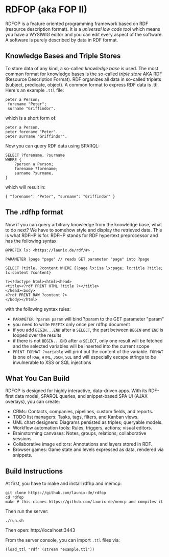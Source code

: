 # RDFOP (aka FOP II)

RDFOP is a feature oriented programming framework based on RDF (resource description format). It is a *universal low code tool* which means you have a WYSIWIG editor and you can edit every aspect of the software. A software is purely described by data in RDF format.

## Knowledge Bases and Triple Stores

To store data of any kind, a so-called _knowledge base_ is used.
The most common format for knowledge bases is the so-called _triple store_ AKA RDF (Resource Description Format).
RDF organizes all data in so-called triplets (subject, predicate, object). A common format to express RDF data is .ttl.
Here's an example `.ttl` file:
```
peter a Person;
 forename "Peter";
 surname "Griffindor".
```
which is a short form of:
```
peter a Person.
peter forename "Peter".
peter surname "Griffindor".
```

Now you can query RDF data using SPARQL:
```
SELECT ?forename, ?surname
WHERE {
	?person a Person;
	forename ?forename;
	surname ?surname.
}
```
which will result in:
```
{ "forename": "Peter", "surname": "Griffindor" }
```

## The .rdfhp format

Now if you can query arbitrary knowledge from the knowledge base, what to do next?
We have to somehow style and display the retrieved data. This is what RDFHP is for.
RDFHP stands for RDF hypertext preprocessor and has the following syntax:

```
@PREFIX lx: <https://launix.de/rdf/#> .

PARAMETER ?page "page" // reads GET parameter "page" into ?page

SELECT ?title, ?content WHERE {?page lx:isa lx:page; lx:title ?title; lx:content ?content}

?><!doctype html><html><head>
<title><?rdf PRINT HTML ?title ?></title>
</head><body>
<?rdf PRINT RAW ?content ?>
</body></html>
```

with the following syntax rules:

- `PARAMETER ?param param` will bind ?param to the GET parameter "param"
- you need to write `PREFIX` only once per rdfhp document
- if you add `BEGIN...END` after a `SELECT`, the part between `BEGIN` and `END` is looped over the results
- if there is not `BEGIN...END` after a `SELECT`, only one result will be fetched and the selected variables will be inserted into the current scope
- `PRINT FORMAT ?variable` will print out the content of the variable. `FORMAT` is one of `RAW`, `HTML`, `JSON`, `SQL` and will especially escape strings to be invulnerable to XSS or SQL injections

## What You Can Build

RDFOP is designed for highly interactive, data-driven apps. With its RDF-first data model, SPARQL queries, and snippet-based SPA UI (AJAX overlays), you can create:

- CRMs: Contacts, companies, pipelines, custom fields, and reports.
- TODO list managers: Tasks, tags, filters, and Kanban views.
- UML chart designers: Diagrams persisted as triples; queryable models.
- Workflow automation tools: Rules, triggers, actions; visual editors.
- Brainstorming canvases: Notes, groups, relations; collaborative sessions.
- Collaborative image editors: Annotations and layers stored in RDF.
- Browser games: Game state and levels expressed as data, rendered via snippets.

## Build Instructions

At first, you have to make and install rdfhp and memcp:
```
git clone https://github.com/launix-de/rdfop
cd rdfop
make # this clones https://github.com/launix-de/memcp and compiles it
```

Then run the server:
```
./run.sh
```

Then open: http://localhost:3443

From the server console, you can import `.ttl` files via:
```
(load_ttl "rdf" (stream "example.ttl"))
```
